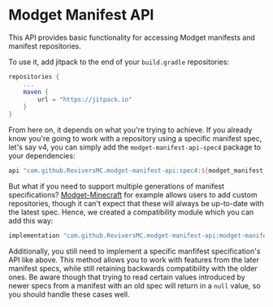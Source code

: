 # Modget Manifest API

This API provides basic functionality for accessing Modget manifests and manifest repositories.

To use it, add jitpack to the end of your `build.gradle` repositories:
```gradle
repositories {
    ...
    maven {
        url = "https://jitpack.io"
    }
}
```

From here on, it depends on what you're trying to achieve. If you already know you're going to work with a repository using a specific manifest spec, let's say v4, you can simply add the `modget-manifest-api-spec4` package to your dependencies:

```gradle
api "com.github.ReviversMC.modget-manifest-api:spec4:${modget_manifest_api_version}"
```

But what if you need to support multiple generations of manifest specifications? [Modget-Minecraft](https://github.com/ReviversMC/modget-minecraft) for example allows users to add custom repositories, though it can't expect that these will always be up-to-date with the latest spec. Hence, we created a compatibility module which you can add this way:
```gradle
implementation "com.github.ReviversMC.modget-manifest-api:modget-manifest-api-compat:${modget_manifest_api_version}"
```

Additionally, you still need to implement a specific manfifest specification's API like above. This method allows you to work with features from the later manifest specs, while still retaining backwards compatibility with the older ones. Be aware though that trying to read certain values introduced by newer specs from a manifest with an old spec will return in a `null` value, so you should handle these cases well.
